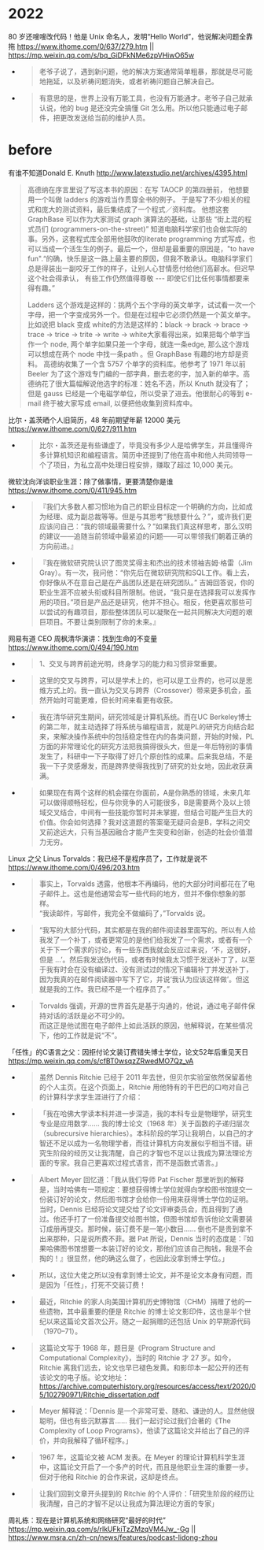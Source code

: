 
# 2022

80 岁还嗖嗖改代码！他是 Unix 命名人，发明“Hello World”，他说解决问题全靠拖 https://www.ithome.com/0/637/279.htm || https://mp.weixin.qq.com/s/bq_GiDFkNMe6zpVHiwO65w
- > 老爷子说了，遇到新问题，他的解决方案通常简单粗暴，那就是尽可能地拖延，以及祈祷问题消失，或者祈祷问题自己解决自己。
- > 有意思的是，世界上没有万能工具，也没有万能通才。老爷子自己就承认说，他的 bug 是还没完全搞懂 Git 怎么用。所以他只能通过电子邮件，把更改发送给当前的维护人员。

# before

有谁不知道Donald E. Knuth http://www.latexstudio.net/archives/4395.html
> 高德纳在序言里说了写这本书的原因：在写 TAOCP 的第四册前， 他想要用一个叫做 ladders 的游戏当作贯穿全书的例子。 于是写了不少相关的程式和庞大的测试资料，最后集结成了一个程式／资料库。 他想这套 GraphBase 可以作为大家测试 graph 演算法的基础，让那些 “街上混的程式员们 (programmers-on-the-street)” 知道电脑科学家们也会做实际的事。另外，这套程式库全部用他鼓吹的literate programming 方式写成，也可以当成一个活生生的例子。最后一个，但却是最重要的原因是，"to have fun".“的确，快乐是这一路上最主要的原因，但我不敢承认。电脑科学家们总是得装出一副咬牙工作的样子，让别人心甘情愿付给他们高薪水。但迟早这个社会得承认， 有些工作仍然值得尊敬 --- 即使它们比任何事情都要来得有趣。”
> 
> Ladders 这个游戏是这样的：挑两个五个字母的英文单字，试试看一次一个字母，把一个字变成另外一个。但是在过程中它必须仍然是一个英文单字。比如说把 black 变成 white的方法是这样的：black -> brack -> brace -> trace -> trice -> trite -> write -> white大家看得出来，如果把每个单字当作一个 node, 两个单字如果只差一个字母，就连一条edge, 那么这个游戏可以想成在两个 node 中找一条path 。但 GraphBase 有趣的地方却是资料。 高德纳收集了一个含 5757 个单字的资料库。他参考了 1971 年以前 Beeler 为了这个游戏专门编的一部字典，删去老的字，加入新的单字。高德纳花了很大篇幅解说他选字的标准：姓名不选，所以 Knuth 就没有了；但是 gauss 已经是一个电磁学单位，所以受录了进去。他很耐心的等到 e-mail 终于被大家写成 email, 以便把他收集到资料库中。

比尔・盖茨晒个人旧简历，48 年前期望年薪 12000 美元 https://www.ithome.com/0/627/911.htm
- > 比尔・盖茨还是有些谦虚了，毕竟没有多少人是哈佛学生，并且懂得许多计算机知识和编程语言。简历中还提到了他在高中和他人共同领导一个了项目，为私立高中处理日程安排，赚取了超过 10,000 美元。

微软沈向洋谈职业生涯：除了做事情，更要清楚你是谁 https://www.ithome.com/0/411/945.htm
- > 『我们大多数人都习惯地为自己的职业目标定一个明确的方向，比如成为经理、成为副总裁等等。但是与其思考“我想要什么？”，或许我们更应该问自己：“我的领域最需要什么？”如果我们真这样思考，那么汉明的建议——追随当前领域中最紧迫的问题——可以带领我们朝着正确的方向前进。』
- > 『我在微软研究院认识了图灵奖得主和杰出的技术领袖吉姆·格雷（Jim Gray）。有一次，我问他：“你先后在微软研究院和SQL工作。看上去，你好像从不在意自己是在产品团队还是在研究团队。”
吉姆回答说，你的职业生涯不应被头衔或科目所限制。他说，“我只是在选择我可以发挥作用的项目。”项目是产品还是研究，他并不担心。相反，他更喜欢那些可以尝试的有趣项目，那些整体团队可以凝聚在一起共同解决大问题的艰巨项目。不要让类别限制了你的未来。』

网易有道 CEO 周枫清华演讲：找到生命的不变量 https://www.ithome.com/0/494/190.htm
- > 1、交叉与跨界前途光明，终身学习的能力和习惯非常重要。
- > 这里的交叉与跨界，可以是学术上的，也可以是工业界的，也可以是思维方式上的。我一直认为交叉与跨界（Crossover）带来更多机会，虽然开始时可能更难，但长时间来看更有收获。
- > 我在清华研究生期间，研究领域是计算机系统。而在UC Berkeley博士的第二年，就主动选择了将系统与编程语言，就是PL的研究方向结合起来，来解决操作系统中的包括稳定性在内的各类问题，开始的时候，PL方面的非常理论化的研究方法把我搞得很头大，但是一年后特别的事情发生了，科研中一下子取得了好几个原创性的成果。后来我总结，不是我一下子灵感爆发，而是跨界使得我找到了研究的处女地，因此收获满满。
- > 如果现在有两个这样的机会摆在你面前，A是你熟悉的领域，未来几年可以做得顺畅轻松，但与你竞争的人可能很多，B是需要两个及以上领域交叉结合，中间有一些技能你暂时并未掌握，但结合可能产生巨大的价值。你会如何选择？我对这道题的答案毫无疑问会是B，学科之间交叉前途远大，只有当基因融合才能产生突变和创新，创造的社会价值潜力无穷。

Linux 之父 Linus Torvalds：我已经不是程序员了，工作就是说不 https://www.ithome.com/0/496/203.htm
- > 事实上，Torvalds 透露，他根本不再编码，他的大部分时间都花在了电子邮件上。这也是他通常会写一些代码的地方，但并不像你想象的那样。 <br> “我读邮件，写邮件，我完全不做编码了，”Torvalds 说。
- > “我写的大部分代码，其实都是在我的邮件阅读器里面写的。所以有人给我发了一个补丁，或者更常见的是他们给我发了一个需求，或者有一个关于下一个需求的讨论，有一些东西我就会反应过来说，‘不，这很好，但是 ...’。然后我发送伪代码，或者有时候我太习惯于发送补丁了，以至于我有时会在没有编译过、没有测试过的情况下编辑补丁并发送补丁，因为我真的在邮件阅读器中写下了它，并说‘我认为应该这样做’。但这就是我的工作。我已经不是一个程序员了。”
- > Torvalds 强调，开源的世界首先是基于沟通的，他说，通过电子邮件保持对话的活跃是必不可少的。 <br> 而这正是他试图在电子邮件上如此活跃的原因，他解释说，在某些情况下，他的工作就是说“不”。

「任性」的C语言之父：因拒付论文装订费错失博士学位，论文52年后重见天日 https://mp.weixin.qq.com/s/cfBT0wsqzZRwedMO7Qz_vA
- > 虽然 Dennis Ritchie 已经于 2011 年去世，但贝尔实验室依然保留着他的个人主页。在这个页面上，Ritchie 用他特有的干巴巴的口吻对自己的计算科学求学生涯进行了介绍：
- > 「我在哈佛大学读本科并进一步深造，我的本科专业是物理学，研究生专业是应用数学…… 我的博士论文（1968 年）关于函数的子递归层次（subrecursive hierarchies）。本科阶段的学习让我明白，以自己的才智还不足以成为一名物理学者，而往计算机方向发展似乎相当不错。研究生阶段的经历又让我清醒，自己的才智也不足以让我成为算法理论方面的专家。我自己更喜欢过程式语言，而不是函数式语言。」
- > Albert Meyer 回忆道：「我从我们导师 Pat Fischer 那里听到的解释是，当时哈佛有一项规定：要想获得博士学位就得向学校图书馆提交一份装订好的论文，然后图书馆才会给你一份用来获得博士学位的证明。当时，Dennis 已经将论文提交给了论文评审委员会，而且得到了通过。他还手打了一份准备提交给图书馆，但图书馆却告诉他论文需要装订成册再提交。那时候，装订费不是一笔小数目…… 倒也不是贵到拿不出来那种，只是说所费不菲。据 Pat 所说，Dennis 当时的态度是：『如果哈佛图书馆想要一本装订好的论文，那他们应该自己掏钱，我是不会掏的！』很显然，他的确这么做了，也因此没拿到博士学位。」
- > 所以，这位大佬之所以没有拿到博士论文，并不是论文本身有问题，而是因为「任性」，打死不交装订费！
- > 最近，Ritchie 的家人向美国计算机历史博物馆（CHM）捐赠了他的一些遗物，其中最重要的便是 Ritchie 的博士论文影印件，这也是半个世纪以来这篇论文首次公开。随之一起捐赠的还包括 Unix 的早期源代码（1970–71）。
- > 这篇论文写于 1968 年，题目是《Program Structure and Computational Complexity》，当时的 Ritchie 才 27 岁。如今，Ritchie 离我们远去，论文也早已褪色发黄。和影印本一起公开的还有该论文的电子版。论文地址：https://archive.computerhistory.org/resources/access/text/2020/05/102790971/Ritchie_dissertation.pdf
- > Meyer 解释说：「Dennis 是一个非常可爱、随和、谦逊的人。显然他很聪明，但也有些沉默寡言…… 我们一起讨论过我们合著的《The Complexity of Loop Programs》，他读了这篇论文并给出了自己的评价，并向我解释了循环程序。」
- > 1967 年，这篇论文被 ACM 发表。在 Meyer 的理论计算机科学生涯中，这篇论文开启了一个多产的时代，而且是他职业生涯的重要一步。但对于他和 Ritchie 的合作来说，这却是终点。
- > 让我们回到文章开头提到的 Ritchie 的个人评价：「研究生阶段的经历让我清醒，自己的才智不足以让我成为算法理论方面的专家」

周礼栋：现在是计算机系统和网络研究“最好的时代” https://mp.weixin.qq.com/s/rlkUFkiTzZMzqVM4Jw_-Gg || https://www.msra.cn/zh-cn/news/features/podcast-lidong-zhou
